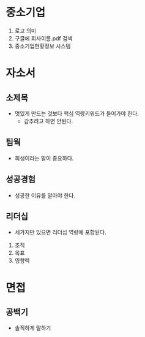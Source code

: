 # 중소기업
1. 로고 의미
2. 구글에 회사이름.pdf 검색
3. 중소기업현황정보 시스템

# 자소서

## 소제목
* 멋있게 만드는 것보다 핵심 역량키워드가 들어가야 한다.
  * 감추려고 하면 안된다.

## 팀웍
* 희생이라는 말이 중요하다.

## 성공경험
* 성공한 이유를 알아야 한다.

## 리더십
* 세가지만 있으면 리더십 역량에 포함된다.

1. 조직
2. 목표
3. 영향력




# 면접
## 공백기 
* 솔직하게 말하기
